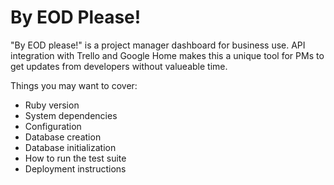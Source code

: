 # By EOD Please! 

"By EOD please!" is a project manager dashboard for business use. API integration with Trello and Google Home makes this a unique tool for PMs to get updates from developers without valueable time. 

Things you may want to cover:
* Ruby version
* System dependencies
* Configuration
* Database creation
* Database initialization
* How to run the test suite
* Deployment instructions
